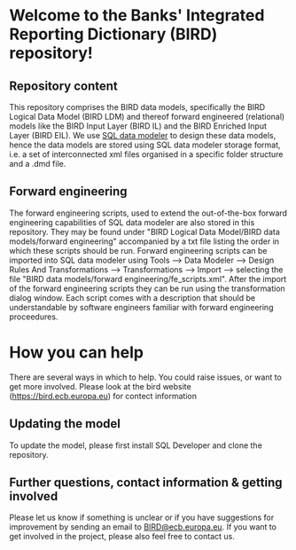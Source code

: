 # Welcome to the Banks' Integrated Reporting Dictionary (BIRD) repository!

## Repository content

This repository comprises the BIRD data models, specifically the BIRD Logical Data Model (BIRD LDM) and thereof forward engineered (relational) models like the BIRD Input Layer (BIRD IL) and the BIRD Enriched Input Layer (BIRD EIL). We use [SQL data modeler](https://www.oracle.com/database/technologies/appdev/datamodeler.html) to design these data models, hence the data models are stored using SQL data modeler storage format, i.e. a set of interconnected xml files organised in a specific folder structure and a .dmd file. 

## Forward engineering

The forward engineering scripts, used to extend the out-of-the-box forward engineering capabilities of SQL data modeler are also stored in this repository. They may be found under "BIRD Logical Data Model/BIRD data models/forward engineering" accompanied by a txt file listing the order in which these scripts should be run. Forward engineering scripts can be imported into SQL data modeler using Tools --> Data Modeler --> Design Rules And Transformations --> Transformations --> Import --> selecting the file "BIRD data models/forward engineering/fe_scripts.xml". After the import of the forward engineering scripts they can be run using the transformation dialog window. Each script comes with a description that should be understandable by software engineers familiar with forward engineering proceedures.

# How you can help
There are several ways in which to help. You could raise issues, or want to get more involved. Please look at the bird website (https://bird.ecb.europa.eu) for contect information

## Updating the model
To update the model, please first install SQL Developer and clone the repository. 

## Further questions, contact information & getting involved

Please let us know if something is unclear or if you have suggestions for improvement by sending an email to BIRD@ecb.europa.eu. If you want to get involved in the project, please also feel free to contact us.
